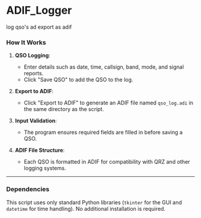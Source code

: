 # ADIF_Logger
log qso's ad export as adif

### **How It Works**
1. **QSO Logging**:
   - Enter details such as date, time, callsign, band, mode, and signal reports.
   - Click "Save QSO" to add the QSO to the log.

2. **Export to ADIF**:
   - Click "Export to ADIF" to generate an ADIF file named `qso_log.adi` in the same directory as the script.

3. **Input Validation**:
   - The program ensures required fields are filled in before saving a QSO.

4. **ADIF File Structure**:
   - Each QSO is formatted in ADIF for compatibility with QRZ and other logging systems.

---

### **Dependencies**
This script uses only standard Python libraries (`tkinter` for the GUI and `datetime` for time handling). No additional installation is required.

